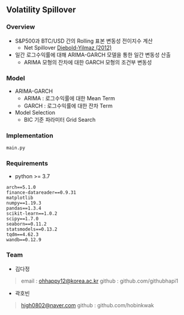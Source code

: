 ## Volatility Spillover

### Overview
- S&P500과 BTC/USD 간의 Rolling 표본 변동성 전이지수 계산
    - Net Spillover [Diebold-Yilmaz (2012)](https://ideas.repec.org/p/koc/wpaper/1001.html)
- 일간 로그수익률에 대해 ARIMA-GARCH 모델을 통한 일간 변동성 산출
    - ARIMA 모형의 잔차에 대한 GARCH 모형의 조건부 변동성

### Model
- ARIMA-GARCH
    - ARIMA : 로그수익률에 대한 Mean Term
    - GARCH : 로그수익률에 대한 잔차 Term
- Model Selection
    - BIC 기준 파라미터 Grid Search


### Implementation
```python
main.py
```

### Requirements
- python >= 3.7
```
arch==5.1.0
finance-datareader==0.9.31
matplotlib
numpy==1.19.3
pandas==1.3.4
scikit-learn==1.0.2
scipy==1.7.0
seaborn==0.11.2
statsmodels==0.13.2
tqdm==4.62.3
wandb==0.12.9
```

### Team

- 김다정
> email : ohhappy12@korea.ac.kr
> github : github.com/githubhapi1
- 곽호빈
> high0802@naver.com
> github : github.com/hobinkwak

